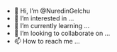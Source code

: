 - 👋 Hi, I’m @NuredinGelchu
- 👀 I’m interested in ...
- 🌱 I’m currently learning ...
- 💞️ I’m looking to collaborate on ...
- 📫 How to reach me ...

<!---
NuredinGelchu/NuredinGelchu is a ✨ special ✨ repository because its `README.md` (this file) appears on your GitHub profile.
You can click the Preview link to take a look at your changes.
--->
